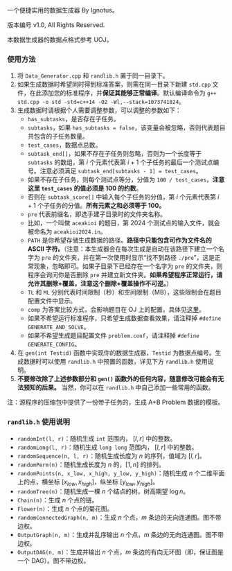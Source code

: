 一个便捷实用的数据生成器 By Ignotus。

版本编号 v1.0, All Rights Reserved.

本数据生成器的数据点格式参考 UOJ。

### 使用方法

1. 将 `Data_Generator.cpp` 和 `randlib.h` 置于同一目录下。
2. 如果生成数据时希望同时得到标准答案，则需在同一目录下新建 `std.cpp` 文件，在此添加您的标准程序，并**保证其能够正常编译**。默认编译命令为 `g++ std.cpp -o std -std=c++14 -O2 -Wl,--stack=1073741824`。
3. 生成数据时请根据个人需要调整参数，可以调整的参数如下：
    + `has_subtasks`，是否存在子任务。
    + `subtasks`，如果 `has_subtasks = false`，该变量会被忽略，否则代表题目共包含的子任务数量。
    + `test_cases`，数据点总数。
    + `subtask_end[]`，如果不存在子任务则忽略，否则为一个长度等于 `subtasks` 的数组，第 $i$ 个元素代表第 $i+1$ 个子任务的最后一个测试点编号。注意必须满足 `subtask_end[subtasks - 1] = test_cases`。
    + 如果不存在子任务，则每个测试点等分，分值为 `100 / test_cases`，**注意这里 `test_cases` 的值必须是 $100$ 的约数**。
    + 否则在 `subtask_score[]` 中输入每个子任务的分值，第 $i$ 个元素代表第 $i+1$ 个子任务的分值。**所有元素之和必须等于 $100$。**
    + `pre` 代表前缀名，即选手建子目录时的文件夹名称。
    + 比如，一个叫做 `aceakioi` 的题目，第 $2024$ 个测试点的输入文件，就会被命名为 `aceakioi2024.in`。
    + `PATH` 是你希望存储生成数据的路径。**路径中只能包含可作为文件名的 ASCII 字符。**（注意：本生成器会在每次生成是自动在该路径下建立一个名字为 `pre` 的文件夹，并在第一次使用时显示“找不到路径 `./pre`”，这是正常现象，忽略即可。如果子目录下已经存在一个名字为 `pre` 的文件夹，则程序会询问你是否删除 `pre` 并建立新文件夹。**如果希望程序正常运行，请允许其删除+覆盖，注意这个删除+覆盖操作不可逆。**）
    + `TL` 和 `ML` 分别代表时间限制（秒）和空间限制（MB），这些限制会在题目配置文件中显示。
    + `comp` 为答案比较方式，会影响题目在 OJ 上的配置，具体见[这里](https://universaloj.github.io/post/%E4%BC%A0%E7%BB%9F%E9%A2%98%E9%85%8D%E7%BD%AE.html)。
    + 如果不希望运行标准程序，只希望生成数据查看效果，请注释掉 `#define GENERATE_AND_SOLVE`。
    + 如果不希望生成题目配置文件 `problem.conf`，请注释掉 `#define GENERATE_CONFIG`。
4. 在 `gen(int Testid)` 函数中实现你的数据生成器，`Testid` 为数据点编号。生成数据时可以使用 `randlib.h` 中预置的函数，详见下方 `randlib.h` 使用说明。
5. **不要修改除了上述参数部分和 `gen()` 函数外的任何内容，随意修改可能会有无法预知的后果。** 当然，你可以在 `randlib.h` 中自己添加一些常用的函数。

注：源程序的压缩包中提供了一份带子任务的，生成 A+B Problem 数据的模板。

### `randlib.h` 使用说明

+ `randomInt(l, r)`：随机生成 `int` 范围内， $[l,r]$ 中的整数。
+ `randomLong(l, r)`：随机生成 `long long` 范围内， $[l,r]$ 中的整数。
+ `randomSequence(n, l, r)`：随机生成长度为 $n$ 的序列，值域为 $[l,r]$。
+ `randomPerm(n)`：随机生成长度为 $n$ 的，$[1,n]$ 的排列。
+ `randomPoints(n, x_low, x_high, y_low, y_high)`：随机生成 $n$ 个二维平面上的点，横坐标 $[x_{low},x_{high}]$，纵坐标 $[y_{low},y_{high}]$。
+ `randomTree(n)`：随机生成一棵 $n$ 个结点的树，树高期望 $\log n$。
+ `Chain(n)`：生成 $n$ 个点的链。
+ `Flower(n)`：生成 $n$ 个点的菊花图。
+ `randomConnectedGraph(n, m)`：生成 $n$ 个点，$m$ 条边的无向连通图。图不带边权。
+ `OutputGraph(n, m)`：生成并乱序输出 $n$ 个点，$m$ 条边的无向连通图。图不带边权。
+ `OutputDAG(n, m)`：生成并输出 $n$ 个点，$m$ 条边的有向无环图（即，保证图是一个 DAG）。图不带边权。